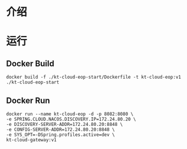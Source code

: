 # 介绍

# 运行

## Docker Build
```shell
docker build -f ./kt-cloud-eop-start/Dockerfile -t kt-cloud-eop:v1 ./kt-cloud-eop-start
```
## Docker Run
```shell
docker run --name kt-cloud-eop -d -p 8082:8080 \
-e SPRING.CLOUD.NACOS.DISCOVERY.IP=172.24.80.20 \
-e DISCOVERY-SERVER-ADDR=172.24.80.20:8848 \
-e CONFIG-SERVER-ADDR=172.24.80.20:8848 \
-e SYS_OPT=-DSpring.profiles.active=dev \
kt-cloud-gateway:v1
```